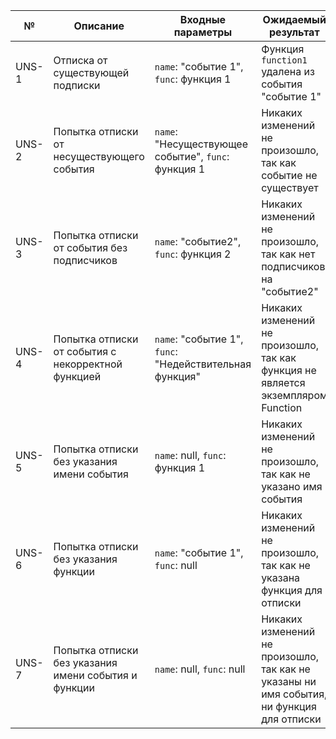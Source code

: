 | №     | Описание                                             | Входные параметры                                       | Ожидаемый результат                                                                       |
| ----- | ---------------------------------------------------- | ------------------------------------------------------- | ----------------------------------------------------------------------------------------- |
| UNS-1 | Отписка от существующей подписки                     | `name`: "событие 1", `func`: функция 1                  | Функция `function1` удалена из события "событие 1"                                        |
| UNS-2 | Попытка отписки от несуществующего события           | `name`: "Несуществующее событие", `func`: функция 1     | Никаких изменений не произошло, так как событие не существует                             |
| UNS-3 | Попытка отписки от события без подписчиков           | `name`: "событие2", `func`: функция 2                   | Никаких изменений не произошло, так как нет подписчиков на "событие2"                     |
| UNS-4 | Попытка отписки от события с некорректной функцией   | `name`: "событие 1", `func`: "Недействительная функция" | Никаких изменений не произошло, так как функция не является экземпляром Function          |
| UNS-5 | Попытка отписки без указания имени события           | `name`: null, `func`: функция 1                         | Никаких изменений не произошло, так как не указано имя события                            |
| UNS-6 | Попытка отписки без указания функции                 | `name`: "событие 1", `func`: null                       | Никаких изменений не произошло, так как не указана функция для отписки                    |
| UNS-7 | Попытка отписки без указания имени события и функции | `name`: null, `func`: null                              | Никаких изменений не произошло, так как не указаны ни имя события, ни функция для отписки |
